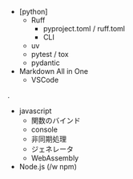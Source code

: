 - [python]
  - Ruff
    - pyproject.toml / ruff.toml
    - CLI
  - uv
  - pytest / tox
  - pydantic
- Markdown All in One
  - VSCode

.

- javascript
  - 関数のバインド
  - console
  - 非同期処理
  - ジェネレータ
  - WebAssembly
- Node.js (/w npm)
